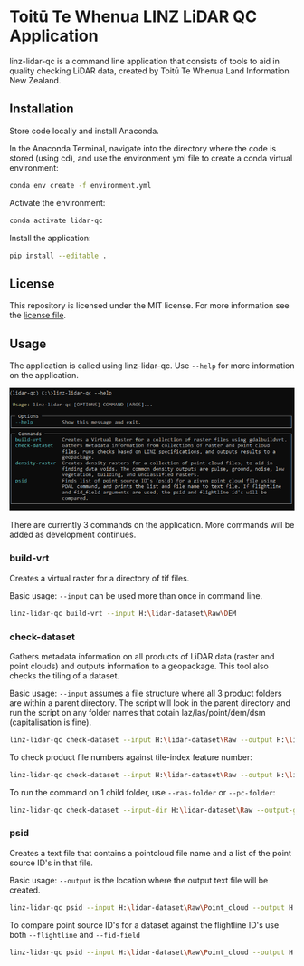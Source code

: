 # Toitū Te Whenua LINZ LiDAR QC Application
linz-lidar-qc is a command line application that consists of tools to aid in quality checking LiDAR data, created by Toitū Te Whenua Land Information New Zealand.

## Installation
Store code locally and install Anaconda. 

In the Anaconda Terminal, navigate into the directory where the code is stored (using cd), and use the environment yml file to create a conda virtual environment:
```bash
conda env create -f environment.yml
```

Activate the environment:
```bash
conda activate lidar-qc
```

Install the application:
```bash
pip install --editable .
```

## License
This repository is licensed under the MIT license. For more information see the [license file](./LICENSE).

## Usage
The application is called using linz-lidar-qc. Use `--help` for more information on the application.

<p align="left">
    <img src="./img/app.png">
</p>

There are currently 3 commands on the application. More commands will be added as development continues. 

### build-vrt
Creates a virtual raster for a directory of tif files.

Basic usage:
`--input` can be used more than once in command line.
```bash
linz-lidar-qc build-vrt --input H:\lidar-dataset\Raw\DEM
```


### check-dataset
Gathers metadata information on all products of LiDAR data (raster and point clouds) and outputs information to a geopackage. 
This tool also checks the tiling of a dataset.

Basic usage:
`--input` assumes a file structure where all 3 product folders are within a parent directory. 
The script will look in the parent directory and run the script on any folder names that cotain laz/las/point/dem/dsm (capitalisation is fine). 
```bash
linz-lidar-qc check-dataset --input H:\lidar-dataset\Raw --output H:\lidar-dataset\Processed\metadata_output.gpkg
```

To check product file numbers against tile-index feature number:
```bash
linz-lidar-qc check-dataset --input H:\lidar-dataset\Raw --output H:\lidar-dataset\Processed\metadata_output.gpkg --tile-index H:\lidar-dataset\Raw\tile_index.shp
```

To run the command on 1 child folder, use `--ras-folder` or `--pc-folder`:
```bash
linz-lidar-qc check-dataset --input-dir H:\lidar-dataset\Raw --output-gpkg H:\lidar-dataset\Processed\metadata_output.gpkg --ras-folder DEM
```

### psid
Creates a text file that contains a pointcloud file name and a list of the point source ID's in that file.

Basic usage:
`--output` is the location where the output text file will be created.
```bash
linz-lidar-qc psid --input H:\lidar-dataset\Raw\Point_cloud --output H:\lidar-dataset\Processed
```

To compare point source ID's for a dataset against the flightline ID's use both `--flightline` and `--fid-field`
```bash
linz-lidar-qc psid --input H:\lidar-dataset\Raw\Point_cloud --output H:\lidar-dataset\Processed --flightline H:\lidar-dataset\Raw\flightline.shp --fid-field FLIGHT_LIN
```




